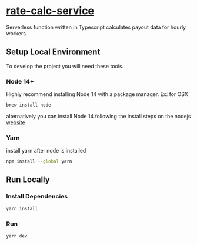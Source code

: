 # [rate-calc-service](https://rate-calc-service.vercel.app)

Serverless function written in Typescript calculates payout data for hourly workers.

## Setup Local Environment

To develop the project you will need these tools.

### Node 14+

Highly recommend installing Node 14 with a package manager. Ex: for OSX
```bash
brew install node
```
alternatively you can install Node 14 following the install steps on the nodejs [website](https://nodejs.org/en/download/)

### Yarn

install yarn after node is installed

```bash
npm install --global yarn
```

## Run Locally

### Install Dependencies

```bash
yarn install
```

### Run

```bash
yarn dev
```
